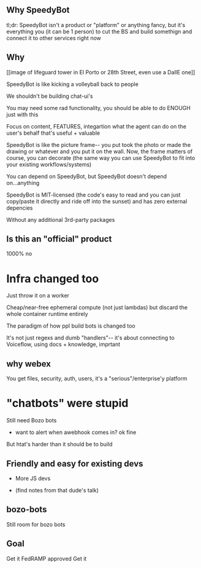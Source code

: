 ## Why SpeedyBot

tl;dr: SpeedyBot isn't a product or "platform" or anything fancy, but it's everything you (it can be 1 person) to cut the BS and build somethign and connect it to other services right now

## Why

[[image of lifeguard tower in El Porto or 28th Street, even use a DallE one]]

SpeedyBot is like kicking a volleyball back to people

We shouldn't be building chat-ui's

You may need some rad functionality, you should be able to do ENOUGH just with this

Focus on content, FEATURES, integartion what the agent can do on the user's behalf that's useful + valuable

SpeedyBot is like the picture frame-- you put took the photo or made the drawing or whatever and you put it on the wall. Now, the frame matters of course, you can decorate (the same way you can use SpeedyBot to fit into your existing workflows/systems)

You can depend on SpeedyBot, but SpeedyBot doesn't depend on...anything

SpeedyBot is MIT-licensed (the code's easy to read and you can just copy/paste it directly and ride off into the sunset) and has zero external depencies

Without any additional 3rd-party packages

## Is this an "official" product

1000% no

# Infra changed too

Just throw it on a worker

Cheap/near-free ephemeral compute (not just lambdas) but discard the whole container runtime entirely

The paradigm of how ppl build bots is changed too

It's not just regexs and dumb "handlers"-- it's about connecting to Voiceflow, using docs + knowledge, imprtant

## why webex

You get files, security, auth, users, it's a "serious"/enterprise'y platform

# "chatbots" were stupid

Still need Bozo bots

- want to alert when awebhook comes in? ok fine

But htat's harder than it should be to build

## Friendly and easy for existing devs

- More JS devs

- (find notes from that dude's talk)

## bozo-bots

Still room for bozo bots

## Goal

Get it FedRAMP approved
Get it
